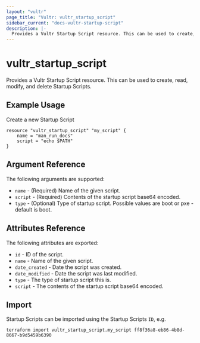 ```yaml
---
layout: "vultr"
page_title: "Vultr: vultr_startup_script"
sidebar_current: "docs-vultr-startup-script"
description: |-
  Provides a Vultr Startup Script resource. This can be used to create, read, modify, and delete Startup Scripts.
---
```


# vultr_startup_script

Provides a Vultr Startup Script resource. This can be used to create, read, modify, and delete Startup Scripts.

## Example Usage

Create a new Startup Script

```hcl
resource "vultr_startup_script" "my_script" {
    name = "man_run_docs"
    script = "echo $PATH"
}
```

## Argument Reference

The following arguments are supported:

* `name` - (Required) Name of the given script.
* `script` - (Required) Contents of the startup script base64 encoded.
* `type` - (Optional) Type of startup script. Possible values are boot or pxe - default is boot.

## Attributes Reference

The following attributes are exported:

* `id` - ID of the script.
* `name` - Name of the given script.
* `date_created` - Date the script was created.
* `date_modified` - Date the script was last modified.
* `type` - The type of startup script this is.
* `script` - The contents of the startup script base64 encoded.

## Import

Startup Scripts can be imported using the Startup Scripts `ID`, e.g.

```
terraform import vultr_startup_script.my_script ff8f36a8-eb86-4b8d-8667-b9d5459b6390
```